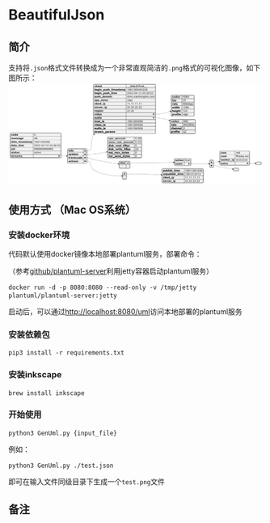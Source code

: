 # BeautifulJson

## 简介
支持将`.json`格式文件转换成为一个非常直观简洁的`.png`格式的可视化图像，如下图所示：
![BeautifulJson](test.png)

## 使用方式 （Mac OS系统）

### 安装docker环境
代码默认使用docker镜像本地部署plantuml服务，部署命令：

（参考[github/plantuml-server](https://github.com/plantuml/plantuml-server)利用jetty容器启动plantuml服务）
``` shell
docker run -d -p 8080:8080 --read-only -v /tmp/jetty plantuml/plantuml-server:jetty
```
启动后，可以通过[http://localhost:8080/uml](http://localhost:8080/uml)访问本地部署的plantuml服务

### 安装依赖包
``` shell
pip3 install -r requirements.txt
```

### 安装inkscape
``` shell
brew install inkscape
```

### 开始使用
``` shell
python3 GenUml.py {input_file}
```

例如：
``` shell
python3 GenUml.py ./test.json
```
即可在输入文件同级目录下生成一个`test.png`文件

## 备注
